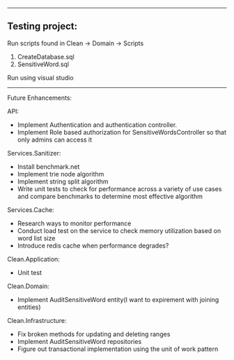 -------------------------------------------------
Testing project:
-------------------------------------------------

Run scripts found in Clean -> Domain -> Scripts
 1. CreateDatabase.sql
 2. SensitiveWord.sql

Run using visual studio

-------------------------------------------------

Future Enhancements:

API:
- Implement Authentication and authentication controller.
- Implement Role based authorization for SensitiveWordsController so that only admins can access it

Services.Sanitizer:
- Install benchmark.net
- Implement trie node algorithm
- Implement string split algorithm
- Write unit tests to check for performance across a variety of use cases and compare benchmarks to determine most effective algorithm

Services.Cache:
- Research ways to monitor performance
- Conduct load test on the service to check memory utilization based on word list size
- Introduce redis cache when performance degrades?

Clean.Application:
- Unit test

Clean.Domain:
- Implement AuditSensitiveWord entity(I want to expirement with joining entities)

Clean.Infrastructure:
- Fix broken methods for updating and deleting ranges
- Implement AuditSensitiveWord repositories
- Figure out transactional implementation using the unit of work pattern
